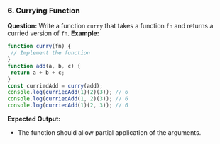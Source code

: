 ### 6. Currying Function 
**Question:** 
Write a function `curry` that takes a function `fn` and returns a curried version of `fn`. 
**Example:** 
```javascript 
function curry(fn) { 
 // Implement the function 
} 
function add(a, b, c) { 
 return a + b + c; 
} 
const curriedAdd = curry(add); 
console.log(curriedAdd(1)(2)(3)); // 6 
console.log(curriedAdd(1, 2)(3)); // 6 
console.log(curriedAdd(1)(2, 3)); // 6 
``` 
**Expected Output:** 
- The function should allow partial application of the arguments. 
